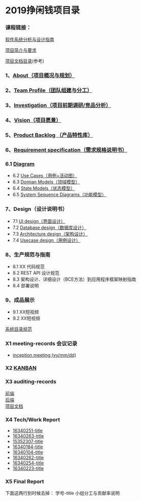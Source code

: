 # 2019挣闲钱项目录
### 课程链接：
[软件系统分析与设计指南](https://sysu-swsad.github.io/swad-guide/04-inception)

[项目简介与要求](https://sysu-swsad.github.io/swad-guide/00-project-intro)

[项目文档目录](https://sysu-swsad.github.io/dashboard/)(参考)


### 1、[About（项目概况与规划）](./About.md)
### 2、[Team Profile（团队组建与分工）](./Team_Profile.md)
### 3、[Investigation（项目前期调研/竞品分析）](./Investigation.md)
### 4、[Vision（项目愿景）](./Vision.md)
### 5、[Product Backlog （产品特性库）](./Backlog.md)
### 6、[Requirement specification（需求规格说明书）](./RequirementSpecification.md)
### 6.1 [Diagram](https://github.com/strugglinggreenhands/SpareMoney_Documents/blob/gh-pages/Usecase%20Diagram/)
- 6.2 [Use Cases（用例+活动图）](https://github.com/strugglinggreenhands/SpareMoney_Documents/blob/gh-pages/images/UseCases.md)
- 6.3 [Domian Models（领域模型）](https://github.com/strugglinggreenhands/SpareMoney_Documents/blob/gh-pages/images/DomainModels.md)
- 6.4 [State Models（状态模型）](https://github.com/strugglinggreenhands/SpareMoney_Documents/blob/gh-pages/images/StateModels.md)
- 6.5 [System Sequence Diagrams（功能模型）](https://github.com/strugglinggreenhands/SpareMoney_Documents/blob/gh-pages/images/SystemSequenceDiagrams.md)
### 7、Design（设计说明书） 
- 7.1 [UI design（界面设计）](https://github.com/strugglinggreenhands/SpareMoney_Documents/blob/gh-pages/Design/UIdesign.md)
- 7.2 [Database design（数据库设计）](https://github.com/strugglinggreenhands/SpareMoney_Documents/blob/gh-pages/Design/DatabaseDesign.md)
- 7.3 [Architecture design（架构设计）](https://github.com/strugglinggreenhands/SpareMoney_Documents/blob/gh-pages/Design/ArchitectureDesign.md)
- 7.4 [Usecase design（用例设计）](https://github.com/strugglinggreenhands/SpareMoney_Documents/blob/gh-pages/Design/UsecaseDesign.md)

### 8、生产规范与指南 
- 8.1 XX 代码规范
- 8.2 REST API 设计规范
- 8.3 架构设计、详细设计（BCE方法）到应用程序框架映射指南
- 8.4 部署说明

### 9、成品展示 
- 9.1 XX短视频
- 9.2 XX短视频

[系统目录规范](https://github.com/strugglinggreenhands/SpareMoney_Documents/blob/gh-pages/%E7%B3%BB%E7%BB%9F%E7%9B%AE%E5%BD%95%E8%A7%84%E8%8C%83.md)

### X1 meeting-records 会议记录 
- [inception meeting (yy/mm/dd)](https://github.com/strugglinggreenhands/SpareMoney_Documents/tree/gh-pages/Meeting)

### X2 [KANBAN](https://github.com/strugglinggreenhands/SpareMoney_Documents/projects)

### X3 auditing-records
[前端](https://github.com/strugglinggreenhands/Front/graphs/contributors)  
[后端](https://github.com/strugglinggreenhands/backend/graphs/contributors)  
[项目文档](https://github.com/strugglinggreenhands/SpareMoney_Documents/graphs/contributors)

### X4 Tech/Work Report 
- [16340251-title]()
- [16340263-title]()
- [15352307-title](https://blog.csdn.net/weixin_41968313/article/details/93845454)
- [16340184-title]()
- [16340104-title]()
- [16340262-title]()
- [16340254-title]()
- [16340223-title]()

### X5 Final Report 


下面这两行到时候去掉：
 学号-title
 小组分工与贡献率说明
